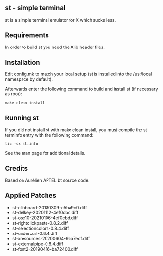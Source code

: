 st - simple terminal
--------------------
st is a simple terminal emulator for X which sucks less.


Requirements
------------
In order to build st you need the Xlib header files.


Installation
------------
Edit config.mk to match your local setup (st is installed into
the /usr/local namespace by default).

Afterwards enter the following command to build and install st (if
necessary as root):

    make clean install


Running st
----------
If you did not install st with make clean install, you must compile
the st terminfo entry with the following command:

    tic -sx st.info

See the man page for additional details.

Credits
-------
Based on Aurélien APTEL <aurelien dot aptel at gmail dot com> bt source code.

Applied Patches
---------------

- st-clipboard-20180309-c5ba9c0.diff
- st-delkey-20201112-4ef0cbd.diff
- st-osc10-20210106-4ef0cbd.diff
- st-rightclickpaste-0.8.2.diff
- st-selectioncolors-0.8.4.diff
- st-undercurl-0.8.4.diff
- st-xresources-20200604-9ba7ecf.diff
- st-externalpipe-0.8.4.diff
- st-font2-20190416-ba72400.diff
